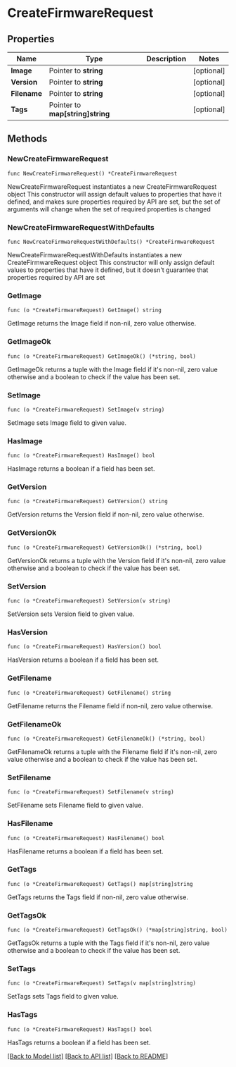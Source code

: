 # CreateFirmwareRequest

## Properties

Name | Type | Description | Notes
------------ | ------------- | ------------- | -------------
**Image** | Pointer to **string** |  | [optional] 
**Version** | Pointer to **string** |  | [optional] 
**Filename** | Pointer to **string** |  | [optional] 
**Tags** | Pointer to **map[string]string** |  | [optional] 

## Methods

### NewCreateFirmwareRequest

`func NewCreateFirmwareRequest() *CreateFirmwareRequest`

NewCreateFirmwareRequest instantiates a new CreateFirmwareRequest object
This constructor will assign default values to properties that have it defined,
and makes sure properties required by API are set, but the set of arguments
will change when the set of required properties is changed

### NewCreateFirmwareRequestWithDefaults

`func NewCreateFirmwareRequestWithDefaults() *CreateFirmwareRequest`

NewCreateFirmwareRequestWithDefaults instantiates a new CreateFirmwareRequest object
This constructor will only assign default values to properties that have it defined,
but it doesn't guarantee that properties required by API are set

### GetImage

`func (o *CreateFirmwareRequest) GetImage() string`

GetImage returns the Image field if non-nil, zero value otherwise.

### GetImageOk

`func (o *CreateFirmwareRequest) GetImageOk() (*string, bool)`

GetImageOk returns a tuple with the Image field if it's non-nil, zero value otherwise
and a boolean to check if the value has been set.

### SetImage

`func (o *CreateFirmwareRequest) SetImage(v string)`

SetImage sets Image field to given value.

### HasImage

`func (o *CreateFirmwareRequest) HasImage() bool`

HasImage returns a boolean if a field has been set.

### GetVersion

`func (o *CreateFirmwareRequest) GetVersion() string`

GetVersion returns the Version field if non-nil, zero value otherwise.

### GetVersionOk

`func (o *CreateFirmwareRequest) GetVersionOk() (*string, bool)`

GetVersionOk returns a tuple with the Version field if it's non-nil, zero value otherwise
and a boolean to check if the value has been set.

### SetVersion

`func (o *CreateFirmwareRequest) SetVersion(v string)`

SetVersion sets Version field to given value.

### HasVersion

`func (o *CreateFirmwareRequest) HasVersion() bool`

HasVersion returns a boolean if a field has been set.

### GetFilename

`func (o *CreateFirmwareRequest) GetFilename() string`

GetFilename returns the Filename field if non-nil, zero value otherwise.

### GetFilenameOk

`func (o *CreateFirmwareRequest) GetFilenameOk() (*string, bool)`

GetFilenameOk returns a tuple with the Filename field if it's non-nil, zero value otherwise
and a boolean to check if the value has been set.

### SetFilename

`func (o *CreateFirmwareRequest) SetFilename(v string)`

SetFilename sets Filename field to given value.

### HasFilename

`func (o *CreateFirmwareRequest) HasFilename() bool`

HasFilename returns a boolean if a field has been set.

### GetTags

`func (o *CreateFirmwareRequest) GetTags() map[string]string`

GetTags returns the Tags field if non-nil, zero value otherwise.

### GetTagsOk

`func (o *CreateFirmwareRequest) GetTagsOk() (*map[string]string, bool)`

GetTagsOk returns a tuple with the Tags field if it's non-nil, zero value otherwise
and a boolean to check if the value has been set.

### SetTags

`func (o *CreateFirmwareRequest) SetTags(v map[string]string)`

SetTags sets Tags field to given value.

### HasTags

`func (o *CreateFirmwareRequest) HasTags() bool`

HasTags returns a boolean if a field has been set.


[[Back to Model list]](../README.md#documentation-for-models) [[Back to API list]](../README.md#documentation-for-api-endpoints) [[Back to README]](../README.md)


